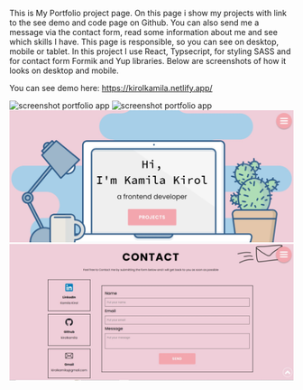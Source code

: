 This is My Portfolio project page. On this page i show my projects with link to the see demo and code page on Github. You can also send me a message via the contact form, read some information about me and see which skills I have. This page is responsible, so you can see on desktop, mobile or tablet. In this project I use React, Typsecript, for styling SASS and for contact form Formik and Yup libraries. Below are screenshots of how it looks on desktop and mobile.

You can see demo here: https://kirolkamila.netlify.app/

![screenshot portfolio app](/my-app/public/assets/portfolio_3.png)
![screenshot portfolio app](/my-app/public/assets/portfolio_4.jpg)
![screenshot portfolio app](/my-app/public/assets/portfolio_1.jpg)
![screenshot portfolio app](/my-app/public/assets/portfolio_2.jpg)

